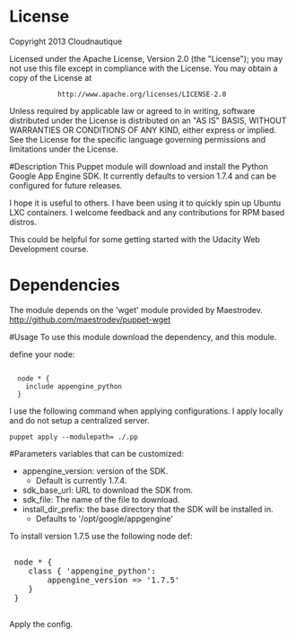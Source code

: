 # License
Copyright 2013 Cloudnautique

Licensed under the Apache License, Version 2.0 (the "License");
you may not use this file except in compliance with the License.
You may obtain a copy of the License at

                http://www.apache.org/licenses/LICENSE-2.0

Unless required by applicable law or agreed to in writing, software
distributed under the License is distributed on an "AS IS" BASIS,
WITHOUT WARRANTIES OR CONDITIONS OF ANY KIND, either express or implied.
See the License for the specific language governing permissions and
limitations under the License.

#Description
This Puppet module will download and install the Python Google App Engine SDK. 
It currently defaults to version 1.7.4 and can be configured for future
releases. 

I hope it is useful to others. I have been using it to quickly spin up Ubuntu 
LXC containers. I welcome feedback and any contributions for RPM based distros.

This could be helpful for some getting started with the Udacity Web Development course.

# Dependencies
The module depends on the 'wget' module provided by Maestrodev.
  http://github.com/maestrodev/puppet-wget


#Usage
To use this module download the dependency, and this module.

define your node:<br/>
<pre><code>
  node * {
    include appengine_python
  }
</code></pre>
I use the following command when applying configurations. I apply locally and do not setup a centralized server.<br/>
<pre><code>puppet apply --modulepath=<modulepath> ./<nodefile>.pp</code></pre>

#Parameters
variables that can be customized:<br />

+ appengine_version: version of the SDK. 
	- Default is currently 1.7.4.
+ sdk_base_url: URL to download the SDK from.
+ sdk_file: The name of the file to download.
+ install_dir_prefix: the base directory that the SDK will be installed in. 
	- Defaults to '/opt/google/appgengine'

To install version 1.7.5 use the following node def:
 <pre></code>
 node * {
    class { 'appengine_python':
        appengine_version => '1.7.5'
    }
 }
 </code></pre>
Apply the config.

